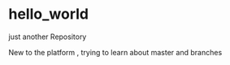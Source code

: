 # hello_world
just another Repository 

New to the platform , trying to learn about master and branches
